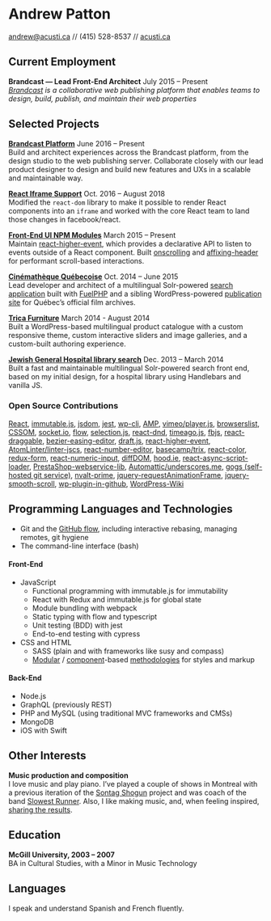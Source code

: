 Andrew Patton
=============
[andrew@acusti.ca][mailto] // <span class="nobr">(415) 528-8537</span> // [acusti.ca][]

Current Employment
------------------

**Brandcast — Lead Front-End Architect** <span class="projects__time-period">July 2015 – Present</span><br>
*[Brandcast][] is a collaborative web publishing platform that enables teams to design, build, publish, and maintain their web properties*

Selected Projects
-----------------

**[Brandcast Platform][]** <span class="projects__time-period">June 2016 – Present</span><br>
Build and architect experiences across the Brandcast platform, from the design studio to the web publishing server. Collaborate closely with our lead product designer to design and build new features and UXs in a scalable and maintainable way.

**[React Iframe Support][]** <span class="projects__time-period">Oct. 2016 – August 2018</span><br>
Modified the `react-dom` library to make it possible to render React components into an `iframe` and worked with the core React team to land those changes in facebook/react.

**[Front-End UI NPM Modules][npm-acusti]** <span class="projects__time-period">March 2015 – Present</span><br>
Maintain [react-higher-event][], which provides a declarative API to listen to events outside of a React component. Built [onscrolling][] and [affixing-header][] for performant scroll-based interactions.

**[Cinémathèque Québecoise][cq]** <span class="projects__time-period">Oct. 2014 – June 2015</span><br>
Lead developer and architect of a multilingual Solr-powered [search application][cqrecherche] built with [FuelPHP][] and a sibling WordPress-powered [publication site][cq] for Québec’s official film archives.

**[Trica Furniture][]** <span class="projects__time-period">March 2014 - August 2014</span><br>
Built a WordPress-based multilingual product catalogue with a custom responsive theme, custom interactive sliders and image galleries, and a custom-built authoring experience.

**[Jewish General Hospital library search][jgh]** <span class="projects__time-period">Dec. 2013 – March 2014</span><br>
Built a fast and maintainable multilingual Solr-powered search front end, based on my initial design, for a hospital library using Handlebars and vanilla JS.

### Open Source Contributions

[React][], [immutable.js][], [jsdom][], [jest][], [wp-cli][], [AMP][], [vimeo/player.js][], [browserslist][], [CSSOM][], [socket.io][], [flow][], [selection.js][], [react-dnd][], [timeago.js][], [fbjs][], [react-draggable][], [bezier-easing-editor][], [draft.js][], [react-higher-event][], [AtomLinter/linter-jscs][], [react-number-editor][], [basecamp/trix][], [react-color][], [redux-form][], [react-numeric-input][], [diffDOM][], [hood.ie][], [react-async-script-loader][], [PrestaShop-webservice-lib][], [Automattic/underscores.me][], [gogs (self-hosted git service)][], [nvalt-prime][], [jquery-requestAnimationFrame][], [jquery-smooth-scroll][], [wp-plugin-in-github][], [WordPress-Wiki][]

Programming Languages and Technologies
--------------------------------------

- Git and the [GitHub flow][], including interactive rebasing, managing remotes, git hygiene
- The command-line interface (bash)

<div class="list-blocks">
    <div class="list-blocks__block">
        <h4>Front-End</h4>
        <ul>
            <li>JavaScript
                <ul>
                    <li>Functional programming with immutable.js for immutability</li>
                    <li>React with Redux and immutable.js for global state</li>
                    <li>Module bundling with webpack</li>
                    <li>Static typing with flow and typescript</li>
                    <li>Unit testing (BDD) with jest</li>
                    <li>End-to-end testing with cypress</li>
                </ul>
            </li>
            <li>CSS and HTML
                <ul>
                    <li>SASS (plain and with frameworks like susy and compass)</li>
                    <li><a href="http://smacss.com/book/">Modular</a> / <a href="https://github.com/north/north#components">component</a>-based <a href="https://medium.com/objects-in-space/objects-in-space-f6f404727">methodologies</a> for styles and markup</li>
                </ul>
            </li>
        </ul>
    </div>
    <div class="list-blocks__block">
        <h4>Back-End</h4>
        <ul>
            <li>Node.js</li>
            <li>GraphQL (previously REST)</li>
            <li>PHP and MySQL (using traditional MVC frameworks and CMSs)</li>
            <li>MongoDB</li>
            <li>iOS with Swift</li>
        </ul>
    </div>
</div>

Other Interests
---------------

**Music production and composition**  
I love music and play piano. I’ve played a couple of shows in Montreal with a previous iteration of the [Sontag Shogun][] project and was coach of the band [Slowest Runner][]. Also, I like making music, and, when feeling inspired, [sharing the results][music].

Education
---------

**McGill University, 2003 – 2007**  
BA in Cultural Studies, with a Minor in Music Technology

Languages
---------

I speak and understand Spanish and French fluently.

[mailto]: mailto:andrew@acusti.ca
[acusti.ca]: http://www.acusti.ca

[brandcast]: https://brandcast.com

[brandcast platform]: https://app.brandcast.io/signup/
[npm-acusti]: https://www.npmjs.com/~acusti
[react-higher-event]: https://github.com/bloodyowl/react-higher-event
[onscrolling]: https://github.com/acusti/onscrolling
[affixing-header]: https://github.com/acusti/affixing-header
[react iframe support]: https://github.com/facebook/react/pull/12037
[fuelphp]: http://fuelphp.com/
[trica furniture]: http://www.tricafurniture.com/
[cq]: http://collections.cinematheque.qc.ca/ "Collections en ligne | La Cinémathèque québécoise"
[cqrecherche]: http://collections.cinematheque.qc.ca/recherche/ "Recherche collections | La Cinémathèque québécoise"
[jgh]: http://pen.jgh.ca/search/en/ "Montreal Jewish General Hospital"

[react]: https://github.com/facebook/react/pulls?q=is%3Apr+author%3Aacusti
[immutable.js]: https://github.com/immutable-js/immutable-js/pulls?q=is%3Apr+author%3Aacusti
[jsdom]: https://github.com/jsdom/jsdom/pulls?q=is%3Apr+author%3Aacusti
[jest]: https://github.com/facebook/jest/pulls?q=is%3Apr+author%3Aacusti
[wp-cli]: https://github.com/wp-cli/wp-cli/pulls?q=is%3Apr+author%3Aacusti
[amp]: https://github.com/ampproject/amphtml/pulls?q=is%3Apr+author%3Aacusti
[vimeo/player.js]: https://github.com/vimeo/player.js/pulls?q=is%3Apr+author%3Aacusti
[browserslist]: https://github.com/browserslist/browserslist/pulls?q=is%3Apr+author%3Aacusti
[cssom]: https://github.com/NV/CSSOM/pulls?q=is%3Apr+author%3Aacusti
[socket.io]: https://github.com/socketio/socket.io/pulls?q=is%3Apr+author%3Aacusti
[flow]: http://github.com/facebook/flow/pulls?q=is%3Apr+author%3Aacusti
[selection.js]: https://github.com/Simonwep/selection/pulls?q=is%3Apr+author%3Aacusti
[react-dnd]: https://github.com/react-dnd/react-dnd/pulls?q=is%3Apr+author%3Aacusti
[timeago.js]: https://github.com/hustcc/timeago.js/issues/139#issuecomment-422639198
[fbjs]: https://github.com/facebook/fbjs/pulls?q=is%3Apr+author%3Aacusti
[react-draggable]: https://github.com/mzabriskie/react-draggable/pulls?q=is%3Apr+author%3Aacusti
[bezier-easing-editor]: https://github.com/gre/bezier-easing-editor/pulls?q=is%3Apr+author%3Aacusti
[draft.js]: https://github.com/facebook/draft-js/pulls?q=is%3Apr+author%3Aacusti
[react-higher-event]: https://github.com/bloodyowl/react-higher-event/pulls?q=is%3Apr+author%3Aacusti
[atomlinter/linter-jscs]: https://github.com/AtomLinter/linter-jscs/pulls?q=is%3Apr+author%3Aacusti
[react-number-editor]: https://github.com/tleunen/react-number-editor/pulls?q=is%3Apr+author%3Aacusti
[basecamp/trix]: https://github.com/basecamp/trix/pulls?q=is%3Apr+author%3Aacusti
[react-color]: https://github.com/casesandberg/react-color/pulls?q=is%3Apr+author%3Aacusti
[redux-form]: https://github.com/erikras/redux-form/pulls?q=is%3Apr+author%3Aacusti
[react-numeric-input]: https://github.com/vlad-ignatov/react-numeric-input/pulls?q=is%3Apr+author%3Aacusti
[diffdom]: https://github.com/fiduswriter/diffDOM/pulls?q=is%3Apr+author%3Aacusti
[hood.ie]: https://github.com/hoodiehq/hood.ie/pulls?q=is%3Apr+author%3Aacusti
[react-async-script-loader]: https://github.com/leozdgao/react-async-script-loader/pulls?q=is%3Apr+author%3Aacusti
[prestashop-webservice-lib]: https://github.com/PrestaShop/PrestaShop-webservice-lib/pulls?q=is%3Apr+author%3Aacusti
[automattic/underscores.me]: https://github.com/Automattic/underscores.me/pulls?q=is%3Apr+author%3Aacusti
[gogs (self-hosted git service)]: https://github.com/gogs/gogs/pulls?q=is%3Apr+author%3Aacusti
[nvalt-prime]: https://github.com/bwiggs/nvalt-prime/pulls?q=is%3Apr+author%3Aacusti
[jquery-requestanimationframe]: https://github.com/gnarf/jquery-requestAnimationFrame/pulls?q=is%3Apr+author%3Aacusti
[jquery-smooth-scroll]: https://github.com/kswedberg/jquery-smooth-scroll/pulls?q=is%3Apr+author%3Aacusti
[wp-plugin-in-github]: https://github.com/sudar/wp-plugin-in-github/pulls?q=is%3Apr+author%3Aacusti
[wordpress-wiki]: https://github.com/mgerring/WordPress-Wiki/pulls?q=is%3Apr+author%3Aacusti

[github flow]: https://guides.github.com/introduction/flow/
[bem]: http://csswizardry.com/2013/01/mindbemding-getting-your-head-round-bem-syntax/
[smacss]: http://smacss.com/book/
[north]: https://github.com/north/north#components
[objects in space]: https://medium.com/objects-in-space/objects-in-space-f6f404727
[sontag shogun]: http://sontagshogun.bandcamp.com/
[slowest runner]: http://theslowestrunner.bandcamp.com/
[music]: https://soundcloud.com/acusti
